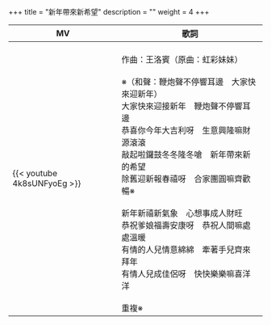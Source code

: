 +++
title = "新年帶來新希望"
description = ""
weight = 4
+++

MV  | 歌詞  
--------------|-------
{{< youtube 4k8sUNFyoEg >}}|<br/>作曲：王洛賓（原曲：虹彩妹妹）<br/><br/>※（和聲：鞭炮聲不停響耳邊　大家快來迎新年）<br/>大家快來迎接新年　鞭炮聲不停響耳邊<br/>恭喜你今年大吉利呀　生意興隆嘛財源滾滾<br/>敲起啦鑼鼓冬冬隆冬嗆　新年帶來新的希望<br/>除舊迎新報春禧呀　合家團圓嘛齊歡暢※<br/><br/>新年新禧新氣象　心想事成人財旺<br/>恭祝爹娘福壽安康呀　恭祝人間嘛處處溫暖<br/>有情的人兒情意綿綿　牽著手兒齊來拜年<br/>有情人兒成佳侶呀　快快樂樂嘛喜洋洋<br/><br/>重複※


